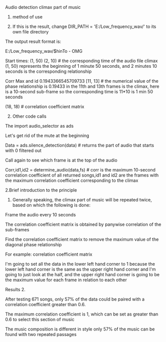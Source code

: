 Audio detection climax part of music
1. method of use

1. If this is the result, change DIR_PATH = 'E:/Low_frequency_wav/' to its own file directory

The output result format is:

E:/Low_frequency_wav/$hinTo - OMG

Start times: (1, 50) (2, 10) # the corresponding time of the audio file climax (1, 50) represents the beginning of 1 minute 50 seconds, and 2 minutes 10 seconds is the corresponding relationship

Corr Max and id 0.1943366545709733 [11, 13] # the numerical value of the phase relationship is 0.19433 in the 11th and 13th frames is the climax, here is a 10-second sub-frame so the corresponding time is 11*10 is 1 min 50 seconds

(18, 18) # correlation coefficient matrix

2. Other code calls

The import audio_selector as ads

Let's get rid of the mute at the beginning

Data = ads.silence_detection(data) # returns the part of audio that starts with 0 filtered out

Call again to see which frame is at the top of the audio

Corr,id1,id2 = determine_audio(data,fs) # corr is the maximum 10-second correlation coefficient of all returned songs,id1 and id2 are 
the frames with the maximum correlation coefficient corresponding to the climax

2.Brief introduction to the principle

1. Generally speaking, the climax part of music will be repeated twice, based on which the following is done:

Frame the audio every 10 seconds

The correlation coefficient matrix is obtained by panywise correlation of the sub-frames

Find the correlation coefficient matrix to remove the maximum value of the diagonal phase relationship

For example: correlation coefficient matrix

I'm going to set all the data in the lower left hand corner to 1 because the lower left hand corner is the same as the upper right hand corner and I'm going to just look at the half, and the upper right hand corner is going to be the maximum value for each frame in relation to each other

Results 2.

After testing 671 songs, only 57% of the data could be paired with a correlation coefficient greater than 0.6.

The maximum correlation coefficient is 1, which can be set as greater than 0.6 to select this section of music

The music composition is different in style only 57% of the music can be found with two repeated passages
